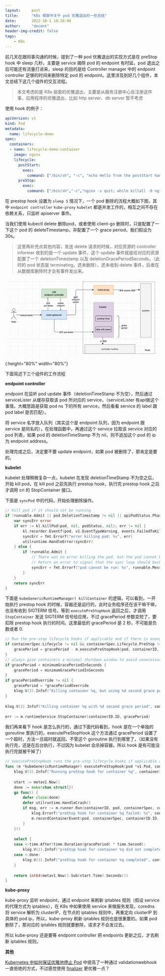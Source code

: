 ```yaml
---
layout:     post
title:      "K8s 框架中关于 pod 优雅退出的一些总结"
date:       2022-10-1 10:10:00
author:     "decent"
header-img-credit: false
tags:
    - K8s
---
```


前几天在跟同事沟通的时候，提到了一种 pod 优雅退出的实现方式是在 preStop hook 中 sleep 几秒，主要是 service 摘除 pod 的 endpoint 有时延，pod 退出之后可能还有流量打进来，sleep 的目的是给 Controller manager 中的 endpoint controller 足够的时间来删除特定 pod 的 endpoint。这里涉及到好几个组件，本文总结下这几个组件的交互流程。
> 本文考虑的是 K8s 层面的优雅退出，主要是从服务注册中心反注册这件事，应用程序的优雅退出，比如 http server、db server 暂不考虑

使用 hook 的例子：
```yml
apiVersion: v1
kind: Pod
metadata:
  name: lifecycle-demo
spec:
  containers:
  - name: lifecycle-demo-container
    image: nginx
    lifecycle:
      postStart:
        exec:
          command: ["/bin/sh", "-c", "echo Hello from the postStart handler > /usr/share/message"]
      preStop:
        exec:
          command: ["/bin/sh","-c","nginx -s quit; while killall -0 nginx; do sleep 1; done"]
```

在 prestop hook 设置为 `sleep 5` 情况下，一个 pod 删除的流程大概如下图，其中 `endpoint controller` `kube-proxy` `kubelet` 都是并发工作的，相互之间不存在依赖关系，只监听 apiserver 事件。

当我们使用 kubectl delete 删除pod，或者使用 client-go 删除时，只是配置了一下这个 pod 的 deleteTimestamp，并配置了一个 grace period，我们假设为 30s。
> 这里再补充点其他内容，发送 delete 请求的时候，对应资源的 controller informer 收到的是一个 update 事件，这个 update 事件就是给对应的资源配置了一个 deletionTimestamp 以及 deletionGracePeriodSeconds，（此时的 pod 状态是 terminating，还未删除），还未收到 delete 事件，后者在从数据库删除时才会有事件发出来。

![java-javascript](/img/in-post/all-in-one/2022-10-01-21-05-44.png){:height="80%" width="80%"}

下面简述下三个组件的工作流程

**endpoint controller**

endpoint 在监听 pod update 事件（deletionTimeStamp 不为空），然后通过 serviceLister 从缓存获取该 pod 所对应的 service，（serviceLister 有api做这个事情，大概思路是获取 pod ns 下的所有 service，然后看看 service 的 label 跟 pod label 是否匹配）。

将 service 名字放入队列（其实这个是 endpoint 队列，因为 endpoint 跟 service 是同名的），在处理函数中，再通过这个 service 拉取该 service 对应的 pod 列表，如果 pod 的 deletionTimeStamp 不为 nil，则不追加这个 pod 的 ip 为 endpoint address。

处理完成之后，决定要不要 update endpoint，如果 pod 被删除了，那肯定是要的。

**kubelet**

kubelet 处理稍微复杂一点，kubelet 在发现 deletionTimeStamp 不为空之后，开始 kill pod，在 kill pod 之前先执行 prestop hook，执行完 prestop hook 之后才调用 cri 的 StopContainer 接口。

下面是 `syncPod` 中的代码，开始处理删除操作。
```go
// Kill pod if it should not be running
if !runnable.Admit || pod.DeletionTimestamp != nil || apiPodStatus.Phase == v1.PodFailed {
	var syncErr error
	if err := kl.killPod(pod, nil, podStatus, nil); err != nil {
		kl.recorder.Eventf(pod, v1.EventTypeWarning, events.FailedToKillPod, "error killing pod: %v", err)
		syncErr = fmt.Errorf("error killing pod: %v", err)
		utilruntime.HandleError(syncErr)
	} else {
		if !runnable.Admit {
			// There was no error killing the pod, but the pod cannot be run.
			// Return an error to signal that the sync loop should back off.
			syncErr = fmt.Errorf("pod cannot be run: %s", runnable.Message)
		}
	}
	return syncErr
}
```
下面是 `kubeGenericRuntimeManager) killContainer` 的逻辑，可以看到，一开始执行 prestop hook 的时候，容器还是运行的，此时业务程序还在该干嘛干嘛，也没有收到 SIGTERM 信号。等到 `executePreStopHook` 返回之后，才调用 `StopContainer` 发送 SIGTERM 信号给应用，不过 gracePeriod 参数变短了，要扣除 prestop hook 执行的时间。这里最低的 gracePeriod 是 2 秒，不可能是负数或者 0.
```go
// Run the pre-stop lifecycle hooks if applicable and if there is enough time to run it
if containerSpec.Lifecycle != nil && containerSpec.Lifecycle.PreStop != nil && gracePeriod > 0 {
	gracePeriod = gracePeriod - m.executePreStopHook(pod, containerID, containerSpec, gracePeriod)
}
// always give containers a minimal shutdown window to avoid unnecessary SIGKILLs
if gracePeriod < minimumGracePeriodInSeconds {
	gracePeriod = minimumGracePeriodInSeconds
}
if gracePeriodOverride != nil {
	gracePeriod = *gracePeriodOverride
	klog.V(3).Infof("Killing container %q, but using %d second grace period override", containerID, gracePeriod)
}

klog.V(2).Infof("Killing container %q with %d second grace period", containerID.String(), gracePeriod)

err := m.runtimeService.StopContainer(containerID.ID, gracePeriod)
```

我们再来看下 hook 是怎么执行的，通过下面代码看到，hook 是在一个单独的 goroutine 里执行的，executePreStopHook 这个方法通过 gracePeriod 设置了一个超时，方法一旦超时就返回，不管这个 goroutine 执行到哪里了，（如果没有执行完，还是在后台执行，不过因为 kubelet 会杀掉容器，所以 hook 是有可能没执行完就被干掉了）
```go
// executePreStopHook runs the pre-stop lifecycle hooks if applicable and returns the duration it takes.
func (m *kubeGenericRuntimeManager) executePreStopHook(pod *v1.Pod, containerID kubecontainer.ContainerID, containerSpec *v1.Container, gracePeriod int64) int64 {
	klog.V(3).Infof("Running preStop hook for container %q", containerID.String())

	start := metav1.Now()
	done := make(chan struct{})
	go func() {
		defer close(done)
		defer utilruntime.HandleCrash()
		if msg, err := m.runner.Run(containerID, pod, containerSpec, containerSpec.Lifecycle.PreStop); err != nil {
			klog.Errorf("preStop hook for container %q failed: %v", containerSpec.Name, err)
			m.recordContainerEvent(pod, containerSpec, containerID.ID, v1.EventTypeWarning, events.FailedPreStopHook, msg)
		}
	}()

	select {
	case <-time.After(time.Duration(gracePeriod) * time.Second):
		klog.V(2).Infof("preStop hook for container %q did not complete in %d seconds", containerID, gracePeriod)
	case <-done:
		klog.V(3).Infof("preStop hook for container %q completed", containerID)
	}

	return int64(metav1.Now().Sub(start.Time).Seconds())
}
```

**kube-proxy**

kube-proxy 监听 endpoint，通过 endpoint 来刷新 iptables 规则（假设 service 的代理方式为 iptables），在 K8s 中如果使用 service 来做服务发现，coredns 将 service 解析为 clusterIP，在节点的 iptables 规则中，再重定向 clusterIP 到具体的 pod ip，所以，kube-proxy 刷新 iptables 规则也是很重要的。如果 pod 删除了，那对应的 iptables 规则就要删除，请求才不会发过去。

所以 kube-proxy 还是要等 endpoint controller 把 endpoints 更新之后，才去刷新 iptables 规则。


**其他**

[Kubernetes 中如何保证优雅地停止 Pod](https://aleiwu.com/post/tidb-opeartor-webhook/) 中提高了一种通过 validationwebhook 一直拒绝的方式，不过感觉使用 [finalizer](https://kubernetes.io/docs/concepts/overview/working-with-objects/finalizers/) 更优雅一点？